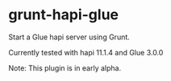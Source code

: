 grunt-hapi-glue
===============
Start a Glue hapi server using Grunt.

Currently tested with hapi 11.1.4 and Glue 3.0.0

Note: This plugin is in early alpha.
